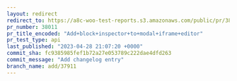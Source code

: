 ```yaml
---
layout: redirect
redirect_to: https://a8c-woo-test-reports.s3.amazonaws.com/public/pr/38011/api/index.html
pr_number: 38011
pr_title_encoded: "Add+block+inspector+to+modal+iframe+editor"
pr_test_type: api
last_published: "2023-04-28 21:07:20 +0000"
commit_sha: fc9385985fef1b72a27e053789c222dae4dfd263
commit_message: "Add changelog entry"
branch_name: add/37911
---
```

